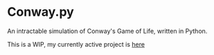 # Conway.py

An intractable simulation of Conway's Game of Life, written in Python.

This is a WIP, my currently active project is [here](https://github.com/Raymond-exe/DiscordSpecBot-ts)
